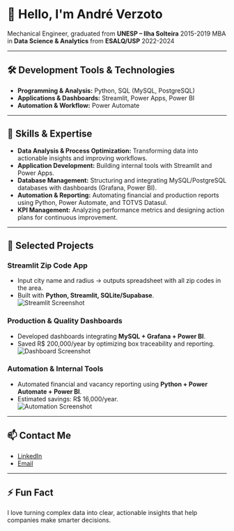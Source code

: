 # 👋 Hello, I'm André Verzoto

Mechanical Engineer, graduated from **UNESP – Ilha Solteira**  2015-2019
MBA in **Data Science & Analytics** from **ESALQ/USP**  2022-2024

---

## 🛠️ Development Tools & Technologies
- **Programming & Analysis:** Python, SQL (MySQL, PostgreSQL)  
- **Applications & Dashboards:** Streamlit, Power Apps, Power BI  
- **Automation & Workflow:** Power Automate  

---

## 🧰 Skills & Expertise
- **Data Analysis & Process Optimization:** Transforming data into actionable insights and improving workflows.  
- **Application Development:** Building internal tools with Streamlit and Power Apps.  
- **Database Management:** Structuring and integrating MySQL/PostgreSQL databases with dashboards (Grafana, Power BI).  
- **Automation & Reporting:** Automating financial and production reports using Python, Power Automate, and TOTVS Datasul.  
- **KPI Management:** Analyzing performance metrics and designing action plans for continuous improvement.  

---

## 💼 Selected Projects

### Streamlit Zip Code App
- Input city name and radius → outputs spreadsheet with all zip codes in the area.  
- Built with **Python, Streamlit, SQLite/Supabase**.  
![Streamlit Screenshot](link_da_imagem_aqui)

### Production & Quality Dashboards
- Developed dashboards integrating **MySQL + Grafana + Power BI**.  
- Saved R$ 200,000/year by optimizing box traceability and reporting.  
![Dashboard Screenshot](link_da_imagem_aqui)

### Automation & Internal Tools
- Automated financial and vacancy reporting using **Python + Power Automate + Power BI**.  
- Estimated savings: R$ 16,000/year.  
![Automation Screenshot](link_da_imagem_aqui)

---

## 📫 Contact Me
- [LinkedIn](link_linkedin)  
- [Email](mailto:seuemail@dominio.com)  

---

## ⚡ Fun Fact
I love turning complex data into clear, actionable insights that help companies make smarter decisions.  

